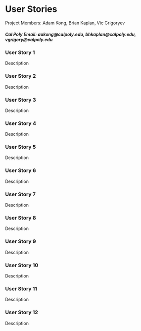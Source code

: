 <h1>User Stories</h1>

<p>Project Members: Adam Kong, Brian Kaplan, Vic Grigoryev</p>

<h5>Cal Poly Email: aakong@calpoly.edu, bhkaplan@calpoly.edu, vgrigory@calpoly.edu</h5>

<h3>User Story 1</h3>

Description

<h3>User Story 2</h3>

Description

<h3>User Story 3</h3>

Description

<h3>User Story 4</h3>

Description

<h3>User Story 5</h3>

Description

<h3>User Story 6</h3>

Description

<h3>User Story 7</h3>

Description

<h3>User Story 8</h3>

Description

<h3>User Story 9</h3>

Description

<h3>User Story 10</h3>

Description

<h3>User Story 11</h3>

Description

<h3>User Story 12</h3>

Description